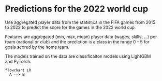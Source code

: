 # Predictions for the 2022 world cup
Use aggregated player data from the statistics in the FIFA games from 2015 to 2022 to predict the score for the games in the 2022 world cup.

Features are aggregated (min, max, mean) player data (wages, skills, ...) per team (national or club) and the prediction is a class in the range 0 - 5 for goals scored by the home team.

The models trained on the data are classificaiton models using LightGBM and PyTorch.

```mermaid
flowchart LR
  A --> B
```
